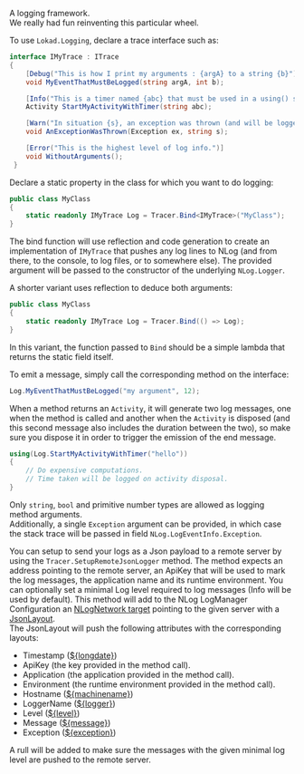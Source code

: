 A logging framework.  
We really had fun reinventing this particular wheel.

To use `Lokad.Logging`, declare a trace interface such as:

```c#
interface IMyTrace : ITrace
{
	[Debug("This is how I print my arguments : {argA} to a string {b}")]
	void MyEventThatMustBeLogged(string argA, int b);

	[Info("This is a timer named {abc} that must be used in a using() statement")]
	Activity StartMyActivityWithTimer(string abc);

	[Warn("In situation {s}, an exception was thrown (and will be logged)")]
	void AnExceptionWasThrown(Exception ex, string s);

	[Error("This is the highest level of log info.")]
	void WithoutArguments();
 }
```

Declare a static property in the class for which you want to do logging:

```c#
public class MyClass 
{
    static readonly IMyTrace Log = Tracer.Bind<IMyTrace>("MyClass");
}
```

The bind function will use reflection and code generation to create an implementation 
of `IMyTrace` that pushes any log lines to NLog (and from there, to the console, to
log files, or to somewhere else). The provided argument will be passed to the 
constructor of the underlying `NLog.Logger`.

A shorter variant uses reflection to deduce both arguments:

```c#
public class MyClass 
{
    static readonly IMyTrace Log = Tracer.Bind(() => Log);
}
```

In this variant, the function passed to `Bind` should be a simple lambda that returns 
the static field itself. 

To emit a message, simply call the corresponding method on the interface: 

```c#
Log.MyEventThatMustBeLogged("my argument", 12);  
```

When a method returns an `Activity`, it will generate two log messages, one when
the method is called and another when the `Activity` is disposed (and this
second message also includes the duration between the two), so make sure you
dispose it in order to trigger the emission of the end message. 

```c#
using(Log.StartMyActivityWithTimer("hello"))
{
	// Do expensive computations. 
	// Time taken will be logged on activity disposal.
}
```

Only `string`, `bool` and primitive number types are allowed as logging method 
arguments.  
Additionally, a single `Exception` argument can be provided, in which case the
stack trace will be passed in field `NLog.LogEventInfo.Exception`.

You can setup to send your logs as a Json payload to a remote server by using
the `Tracer.SetupRemoteJsonLogger` method.
The method expects an address pointing to the remote server, an ApiKey that will
be used to mark the log messages, the application name and its runtime
environment.
You can optionally set a minimal Log level required to log messages (Info will
be used by default).
This method will add to the NLog LogManager Configuration
an [NLogNetwork target](https://github.com/NLog/NLog/wiki/Network-target) pointing
to the given server with a [JsonLayout](https://github.com/NLog/NLog/wiki/JsonLayout).  
The JsonLayout will push the following attributes with the corresponding layouts:
- Timestamp ([${longdate}](https://github.com/NLog/NLog/wiki/LongDate-Layout-Renderer))
- ApiKey (the key provided in the method call).
- Application (the application provided in the method call).
- Environment (the runtime environment provided in the method call).
- Hostname ([${machinename}](https://github.com/NLog/NLog/wiki/MachineName-Layout-Renderer))
- LoggerName ([${logger}](https://github.com/NLog/NLog/wiki/Logger-Layout-Renderer))
- Level ([${level}](https://github.com/NLog/NLog/wiki/Level-Layout-Renderer))
- Message ([${message}](https://github.com/NLog/NLog/wiki/Message-Layout-Renderer))
- Exception ([${exception}](https://github.com/NLog/NLog/wiki/Exception-Layout-Renderer))

A rull will be added to make sure the messages with the given minimal log level
are pushed to the remote server.